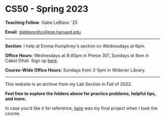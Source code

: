 # CS50 - Spring 2023

**Teaching Fellow**: Gabe LeBlanc '25

**Email**: gleblanc@college.harvard.edu 

-----

**Section**: I help at Emma Humphrey's section on Wednesdays at 6pm. 

**Office Hours**: Wednesdays at 8:45pm in Pierce 301, Sundays at 9am in Cabot Dhall. Sign up [here](https://harvard.cs50.me/tutorials).

**Course-Wide Office Hours**: Sundays from 3-5pm in Widener Library. 

-----

This website is an archive from my Lab Section in Fall of 2022. 

**Feel free to explore the folders above for practice problems, helpful tips, and more.**

In case you'd like it for reference, [here](https://www.youtube.com/watch?v=5Xjh2PQf3XY) was my final project when I took the course. 


